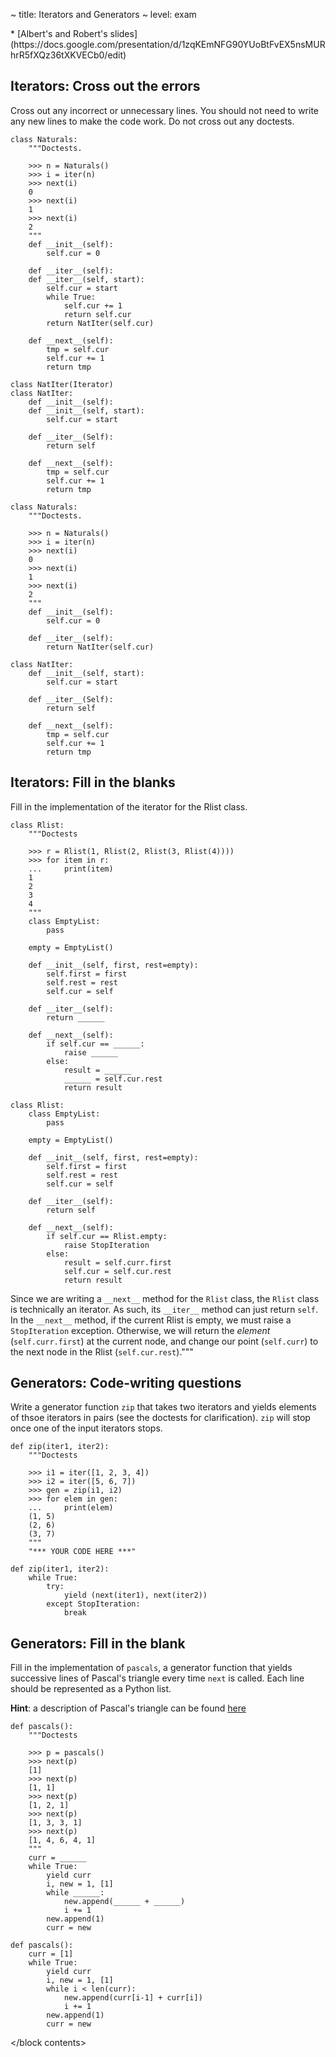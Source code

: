 ~ title: Iterators and Generators
~ level: exam

<block references>
* [Albert's and Robert's
  slides](https://docs.google.com/presentation/d/1zqKEmNFG90YUoBtFvEX5nsMURhrR5fXQz36tXKVECb0/edit)
</block references>

<block notes>
</block notes>

<block contents>

Iterators: Cross out the errors
-------------------------------

<question>

Cross out any incorrect or unnecessary lines. You should not need to
write any new lines to make the code work. Do not cross out any
doctests.

    class Naturals:
        """Doctests.

        >>> n = Naturals()
        >>> i = iter(n)
        >>> next(i)
        0
        >>> next(i)
        1
        >>> next(i)
        2
        """
        def __init__(self):
            self.cur = 0

        def __iter__(self):
        def __iter__(self, start):
            self.cur = start
            while True:
                self.cur += 1
                return self.cur
            return NatIter(self.cur)

        def __next__(self):
            tmp = self.cur
            self.cur += 1
            return tmp

    class NatIter(Iterator)
    class NatIter:
        def __init__(self):
        def __init__(self, start):
            self.cur = start

        def __iter__(Self):
            return self

        def __next__(self):
            tmp = self.cur
            self.cur += 1
            return tmp

<solution>

    class Naturals:
        """Doctests.

        >>> n = Naturals()
        >>> i = iter(n)
        >>> next(i)
        0
        >>> next(i)
        1
        >>> next(i)
        2
        """
        def __init__(self):
            self.cur = 0

        def __iter__(self):
            return NatIter(self.cur)

    class NatIter:
        def __init__(self, start):
            self.cur = start

        def __iter__(Self):
            return self

        def __next__(self):
            tmp = self.cur
            self.cur += 1
            return tmp

</solution>

Iterators: Fill in the blanks
-----------------------------

<question>

Fill in the implementation of the iterator for the Rlist class.

    class Rlist:
        """Doctests

        >>> r = Rlist(1, Rlist(2, Rlist(3, Rlist(4))))
        >>> for item in r:
        ...     print(item)
        1
        2
        3
        4
        """
        class EmptyList:
            pass

        empty = EmptyList()

        def __init__(self, first, rest=empty):
            self.first = first
            self.rest = rest
            self.cur = self

        def __iter__(self):
            return ______

        def __next__(self):
            if self.cur == ______:
                raise ______
            else:
                result = ______
                ______ = self.cur.rest
                return result

<solution>

    class Rlist:
        class EmptyList:
            pass

        empty = EmptyList()

        def __init__(self, first, rest=empty):
            self.first = first
            self.rest = rest
            self.cur = self

        def __iter__(self):
            return self

        def __next__(self):
            if self.cur == Rlist.empty:
                raise StopIteration
            else:
                result = self.curr.first
                self.cur = self.cur.rest
                return result

Since we are writing a `__next__` method for the `Rlist` class,
the `Rlist` class is technically an iterator. As such, its
`__iter__` method can just return `self`. In the
`__next__` method, if the current Rlist is empty, we must raise a
`StopIteration` exception. Otherwise, we will return the *element*
(`self.curr.first`) at the current node, and change our point
(`self.curr`) to the next node in the Rlist (`self.cur.rest`)."""

</solution>

Generators: Code-writing questions
----------------------------------

<question>

Write a generator function `zip` that takes two iterators and yields
elements of thsoe iterators in pairs (see the doctests for
clarification).  `zip` will stop once one of the input iterators stops.

    def zip(iter1, iter2):
        """Doctests

        >>> i1 = iter([1, 2, 3, 4])
        >>> i2 = iter([5, 6, 7])
        >>> gen = zip(i1, i2)
        >>> for elem in gen:
        ...     print(elem)
        (1, 5)
        (2, 6)
        (3, 7)
        """
        "*** YOUR CODE HERE ***"

<solution>

    def zip(iter1, iter2):
        while True:
            try:
                yield (next(iter1), next(iter2))
            except StopIteration:
                break

</solution>

Generators: Fill in the blank
-----------------------------

<question>

Fill in the implementation of `pascals`, a generator function that
yields successive lines of Pascal's triangle every time `next` is
called.  Each line should be represented as a Python list.

**Hint**: a description of Pascal's triangle can be found
[here](http://en.wikipedia.org/wiki/Pascal's_triangle)

    def pascals():
        """Doctests

        >>> p = pascals()
        >>> next(p)
        [1]
        >>> next(p)
        [1, 1]
        >>> next(p)
        [1, 2, 1]
        >>> next(p)
        [1, 3, 3, 1]
        >>> next(p)
        [1, 4, 6, 4, 1]
        """
        curr = ______
        while True:
            yield curr
            i, new = 1, [1]
            while ______:
                new.append(______ + ______)
                i += 1
            new.append(1)
            curr = new

<solution>

    def pascals():
        curr = [1]
        while True:
            yield curr
            i, new = 1, [1]
            while i < len(curr):
                new.append(curr[i-1] + curr[i])
                i += 1
            new.append(1)
            curr = new

</solution>

</block contents>
